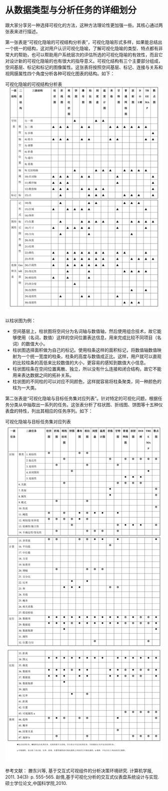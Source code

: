# 从数据类型与分析任务的详细划分

跟大家分享另一种选择可视化的方法，这种方法理论性更加强一些。其核心通过两张表来进行描述。

第一张表是“可视化隐喻的可视结构分析表”，可视化隐喻形式多样，如果能总结出一个统一的结构，这对用户认识可视化隐喻，了解可视化隐喻的类型、特点都有非常大的帮助，也可以帮助用户系统层次的评估所选的可视化隐喻的有效性，而且它对设计新的可视化隐喻的也有很大的指导意义。可视化结构有三个主要部分组成，空间基层、标记和标记的图像属性。这张表将按照空间基层、标记、连接与关系和视网膜属性四个角度分析各种可视化图表的结构。如下：

可视化隐喻的可视结构分析表
![](1.png)
![](2.png)

以柱状图为例：

* 空间基层上，柱状图将空间分为名词轴与数值轴，然后使用组合技术，故它能够使用（名词，数值）这样的空间位置表达信息，用来完成比较不同项目（名词）的数值大小。
* 柱状图选择面积做为自己的标记。使用柱条这样的面积标记，将数值轴数值映射为一个统一宽度的柱条，柱条的高度与数值成正比。这样，用户就可以直观的比较柱条的高低来比较数值的大小，更容易的感知到数值大小信息。
* 柱状图柱条在空间位置离散、独立，所以没有什么连接和闭合结构，故它不能用来表达数据之间的拓补关系。
* 柱状图的不同柱的可以对应不同颜色，这样就容易将柱条聚类，同一种颜色的柱为一大类。


第二张表是“可视化隐喻与目标任务集对应列表”。针对特定的可视化问题，根据任务分类从中抽取出一系列的任务。这张表分析了柱状图、折线图、饼图等十五种仪表盘的特性，列出其相应的任务序列。如下：

可视化隐喻与目标任务集对应列表
![](3.png)
![](4.png)
![](5.png)


参考文献：
滕东兴等, 基于交互式可视组件的分析决策环境研究. 计算机学报, 2011. 34(3): p. 555-565.
赵倩,基于可视化分析的交互式仪表盘系统设计与实现. 硕士学位论文,中国科学院,2010.